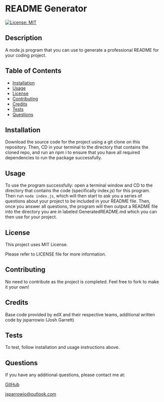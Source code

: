 # README Generator

[![License: MIT](https://img.shields.io/badge/License-MIT-yellow.svg)](https://opensource.org/licenses/MIT)
                 
## Description
  
A node.js program that you can use to generate a professional README for your coding project.
  
## Table of Contents
  
- [Installation](#installation)
- [Usage](#usage)
- [License](#license)
- [Contributing](#contributing)
- [Credits](#credits)
- [Tests](#tests)
- [Questions](#questions)
  
## Installation
  
Download the source code for the project using a git clone on this repository. Then, CD in your terminal to the directory that contains the cloned repo, and run an npm i to ensure that you have all required dependencies to run the package successfully.
  
## Usage
  
To use the program successfully: open a terminal window and CD to the directory that contains the code (specifically index.js) for this program. Then run <code>node index.js</code>, which will then start to ask you a series of questions about your project to be included in your README file. Then, once you answer all questions, the program will then output a README file into the directory you are in labeled GeneratedREADME.md which you can then use for your project.

## License
This project uses MIT License.

Please refer to LICENSE file for more information.
 
## Contributing
  
No need to contribute as the project is completed. Feel free to fork to make it your own!
  
## Credits
  
Base code provided by edX and their respective teams, additional written code by jsparrowio (Josh Garrett)
  
## Tests
  
To test, follow installation and usage instructions above.
  
## Questions
  
If you have any additional questions, please contact me at:
  
[GitHub](https://www.github.com/jsparrowio)
  
[jsparrowio@outlook.com](mailto:jsparrowio@outlook.com)
